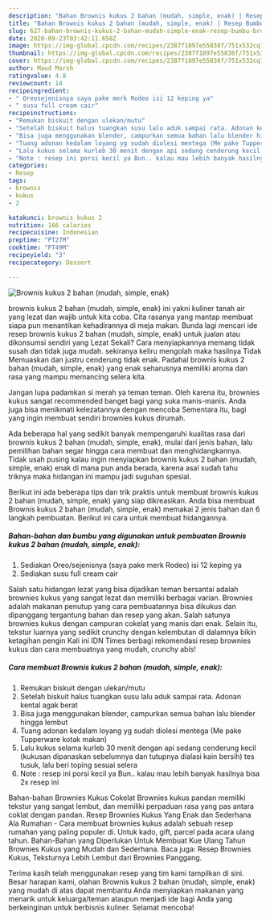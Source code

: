 ```yaml
---
description: "Bahan Brownis kukus 2 bahan (mudah, simple, enak) | Resep Bumbu Brownis kukus 2 bahan (mudah, simple, enak) Yang Enak dan Simpel"
title: "Bahan Brownis kukus 2 bahan (mudah, simple, enak) | Resep Bumbu Brownis kukus 2 bahan (mudah, simple, enak) Yang Enak dan Simpel"
slug: 627-bahan-brownis-kukus-2-bahan-mudah-simple-enak-resep-bumbu-brownis-kukus-2-bahan-mudah-simple-enak-yang-enak-dan-simpel
date: 2020-09-23T03:42:11.658Z
image: https://img-global.cpcdn.com/recipes/2387f1897e55838f/751x532cq70/brownis-kukus-2-bahan-mudah-simple-enak-foto-resep-utama.jpg
thumbnail: https://img-global.cpcdn.com/recipes/2387f1897e55838f/751x532cq70/brownis-kukus-2-bahan-mudah-simple-enak-foto-resep-utama.jpg
cover: https://img-global.cpcdn.com/recipes/2387f1897e55838f/751x532cq70/brownis-kukus-2-bahan-mudah-simple-enak-foto-resep-utama.jpg
author: Maud Marsh
ratingvalue: 4.8
reviewcount: 14
recipeingredient:
- " Oreosejenisnya saya pake merk Rodeo isi 12 keping ya"
- " susu full cream cair"
recipeinstructions:
- "Remukan biskuit dengan ulekan/mutu"
- "Setelah biskuit halus tuangkan susu lalu aduk sampai rata. Adonan kental agak berat"
- "Bisa juga menggunakan blender, campurkan semua bahan lalu blender hingga lembut"
- "Tuang adonan kedalam loyang yg sudah diolesi mentega (Me pake Tupperware kotak makan)"
- "Lalu kukus selama kurleb 30 menit dengan api sedang cenderung kecil (kukusan dipanaskan sebelumnya dan tutupnya dialasi kain bersih) tes tusuk, lalu beri toping sesuai selera"
- "Note : resep ini porsi kecil ya Bun.. kalau mau lebih banyak hasilnya bisa 2x resep ini"
categories:
- Resep
tags:
- brownis
- kukus
- 2

katakunci: brownis kukus 2 
nutrition: 166 calories
recipecuisine: Indonesian
preptime: "PT27M"
cooktime: "PT49M"
recipeyield: "3"
recipecategory: Dessert

---
```



![Brownis kukus 2 bahan (mudah, simple, enak)](https://img-global.cpcdn.com/recipes/2387f1897e55838f/751x532cq70/brownis-kukus-2-bahan-mudah-simple-enak-foto-resep-utama.jpg)


brownis kukus 2 bahan (mudah, simple, enak) ini yakni kuliner tanah air yang lezat dan wajib untuk kita coba. Cita rasanya yang mantap membuat siapa pun menantikan kehadirannya di meja makan.
Bunda lagi mencari ide resep brownis kukus 2 bahan (mudah, simple, enak) untuk jualan atau dikonsumsi sendiri yang Lezat Sekali? Cara menyiapkannya memang tidak susah dan tidak juga mudah. sekiranya keliru mengolah maka hasilnya Tidak Memuaskan dan justru cenderung tidak enak. Padahal brownis kukus 2 bahan (mudah, simple, enak) yang enak seharusnya memiliki aroma dan rasa yang mampu memancing selera kita.

Jangan lupa padamkan si merah ya teman teman. Oleh karena itu, brownies kukus sangat recommended banget bagi yang suka manis-manis. Anda juga bisa menikmati kelezatannya dengan mencoba Sementara itu, bagi yang ingin membuat sendiri brownies kukus dirumah.

Ada beberapa hal yang sedikit banyak mempengaruhi kualitas rasa dari brownis kukus 2 bahan (mudah, simple, enak), mulai dari jenis bahan, lalu pemilihan bahan segar hingga cara membuat dan menghidangkannya. Tidak usah pusing kalau ingin menyiapkan brownis kukus 2 bahan (mudah, simple, enak) enak di mana pun anda berada, karena asal sudah tahu triknya maka hidangan ini mampu jadi suguhan spesial.


Berikut ini ada beberapa tips dan trik praktis untuk membuat brownis kukus 2 bahan (mudah, simple, enak) yang siap dikreasikan. Anda bisa membuat Brownis kukus 2 bahan (mudah, simple, enak) memakai 2 jenis bahan dan 6 langkah pembuatan. Berikut ini cara untuk membuat hidangannya.

<!--inarticleads1-->

##### Bahan-bahan dan bumbu yang digunakan untuk pembuatan Brownis kukus 2 bahan (mudah, simple, enak):

1. Sediakan  Oreo/sejenisnya (saya pake merk Rodeo) isi 12 keping ya
1. Sediakan  susu full cream cair


Salah satu hidangan lezat yang bisa dijadikan teman bersantai adalah brownies kukus yang sangat lezat dan memiliki berbagai varian. Brownies adalah makanan penutup yang cara pembuatannya bisa dikukus dan dipanggang tergantung bahan dan resep yang akan. Salah satunya brownies kukus dengan campuran cokelat yang manis dan enak. Selain itu, tekstur luarnya yang sedikit crunchy dengan kelembutan di dalamnya bikin ketagihan pengin Kali ini IDN Times berbagi rekomendasi resep brownies kukus dan cara membuatnya yang mudah, crunchy abis! 

<!--inarticleads2-->

##### Cara membuat Brownis kukus 2 bahan (mudah, simple, enak):

1. Remukan biskuit dengan ulekan/mutu
1. Setelah biskuit halus tuangkan susu lalu aduk sampai rata. Adonan kental agak berat
1. Bisa juga menggunakan blender, campurkan semua bahan lalu blender hingga lembut
1. Tuang adonan kedalam loyang yg sudah diolesi mentega (Me pake Tupperware kotak makan)
1. Lalu kukus selama kurleb 30 menit dengan api sedang cenderung kecil (kukusan dipanaskan sebelumnya dan tutupnya dialasi kain bersih) tes tusuk, lalu beri toping sesuai selera
1. Note : resep ini porsi kecil ya Bun.. kalau mau lebih banyak hasilnya bisa 2x resep ini


Bahan-bahan Brownies Kukus Cokelat Brownies kukus pandan memiliki tekstur yang sangat lembut, dan memiliki perpaduan rasa yang pas antara coklat dengan pandan. Resep Brownies Kukus Yang Enak dan Sederhana Ala Rumahan - Cara membuat brownies kukus adalah sebuah resep rumahan yang paling populer di. Untuk kado, gift, parcel pada acara ulang tahun. Bahan-Bahan yang Diperlukan Untuk Membuat Kue Ulang Tahun Brownies Kukus yang Mudah dan Sederhana. Baca juga: Resep Brownies Kukus, Teksturnya Lebih Lembut dari Brownies Panggang. 

Terima kasih telah menggunakan resep yang tim kami tampilkan di sini. Besar harapan kami, olahan Brownis kukus 2 bahan (mudah, simple, enak) yang mudah di atas dapat membantu Anda menyiapkan makanan yang menarik untuk keluarga/teman ataupun menjadi ide bagi Anda yang berkeinginan untuk berbisnis kuliner. Selamat mencoba!
